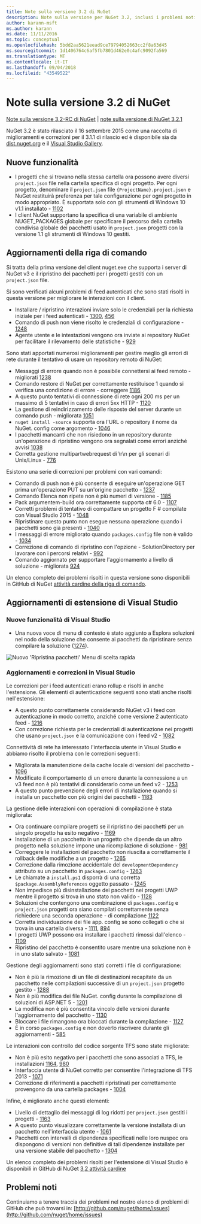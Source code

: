 ```yaml
---
title: Note sulla versione 3.2 di NuGet
description: Note sulla versione per NuGet 3.2, inclusi i problemi noti, correzioni di bug, funzionalità aggiunte e dcr.
author: karann-msft
ms.author: karann
ms.date: 11/11/2016
ms.topic: conceptual
ms.openlocfilehash: 5bdd2aa5621eead9ce79794052663cc2f8a63d45
ms.sourcegitcommit: 1d1406764c6af5fb7801d462e0c4afc9092fa569
ms.translationtype: MT
ms.contentlocale: it-IT
ms.lasthandoff: 09/04/2018
ms.locfileid: "43549522"
---
```

# <a name="nuget-32-release-notes"></a>Note sulla versione 3.2 di NuGet

[Note sulla versione 3.2-RC di NuGet](../release-notes/nuget-3.2-RC.md) | [note sulla versione di NuGet 3.2.1](../release-notes/nuget-3.2.1.md)

NuGet 3.2 è stato rilasciato il 16 settembre 2015 come una raccolta di miglioramenti e correzioni per il 3.1.1 di rilascio ed è disponibile sia da [dist.nuget.org](http://dist.nuget.org/index.html) e il [Visual Studio Gallery](https://marketplace.visualstudio.com/items?itemName=NuGetTeam.NuGetPackageManagerforVisualStudio2015).

## <a name="new-features"></a>Nuove funzionalità

* I progetti che si trovano nella stessa cartella ora possono avere diversi `project.json` file nella cartella specifica di ogni progetto.  Per ogni progetto, denominare il `project.json` file `{ProjectName}.project.json` e NuGet restituirà preferenza per tale configurazione per ogni progetto in modo appropriato.  È supportata solo con gli strumenti di Windows 10 v1.1 installato - [1102](https://github.com/NuGet/Home/issues/1102)
* I client NuGet supportano la specifica di una variabile di ambiente NUGET_PACKAGES globale per specificare il percorso della cartella condivisa globale dei pacchetti usato in `project.json` progetti con la versione 1.1 gli strumenti di Windows 10 gestiti.

## <a name="command-line-updates"></a>Aggiornamenti della riga di comando

Si tratta della prima versione del client nuget.exe che supporta i server di NuGet v3 e il ripristino dei pacchetti per i progetti gestiti con un `project.json` file.

Si sono verificati alcuni problemi di feed autenticati che sono stati risolti in questa versione per migliorare le interazioni con il client.

* Installare / ripristino interazioni inviare solo le credenziali per la richiesta iniziale per i feed autenticati - [1300](https://github.com/NuGet/Home/issues/1300), [456](https://github.com/NuGet/Home/issues/456)
* Comando di push non viene risolto le credenziali di configurazione - [1248](https://github.com/NuGet/Home/issues/1248)
* Agente utente e le intestazioni vengono ora inviate ai repository NuGet per facilitare il rilevamento delle statistiche - [929](https://github.com/NuGet/Home/issues/929)

Sono stati apportati numerosi miglioramenti per gestire meglio gli errori di rete durante il tentativo di usare un repository remoto di NuGet:

* Messaggi di errore quando non è possibile connettersi ai feed remoto - migliorati [1238](https://github.com/NuGet/Home/issues/1238)
* Comando restore di NuGet per correttamente restituisce 1 quando si verifica una condizione di errore - correggere [1186](https://github.com/NuGet/Home/issues/1186)
* A questo punto tentativi di connessione di rete ogni 200 ms per un massimo di 5 tentativi in caso di errori 5xx HTTP - [1120](https://github.com/NuGet/Home/issues/1120)
* La gestione di reindirizzamento delle risposte del server durante un comando push - migliorata [1051](https://github.com/NuGet/Home/issues/1051)
* `nuget install -source` supporta ora l'URL o repository il nome da NuGet. config come argomento - [1046](https://github.com/NuGet/Home/issues/1046)
* I pacchetti mancanti che non risiedono in un repository durante un'operazione di ripristino vengono ora segnalati come errori anziché avvisi [1038](https://github.com/NuGet/Home/issues/1038)
* Corretta gestione multipartwebrequest di \r\n per gli scenari di Unix/Linux - [776](https://github.com/NuGet/Home/issues/776)

Esistono una serie di correzioni per problemi con vari comandi:

* Comando di push non è più consente di eseguire un'operazione GET prima un'operazione PUT su un'origine pacchetto - [1237](https://github.com/NuGet/Home/issues/1237)
* Comando Elenca non ripete non è più numeri di versione - [1185](https://github.com/NuGet/Home/issues/1185)
* Pack argumentem-build ora correttamente supporta c# 6.0 - [1107](https://github.com/NuGet/Home/issues/1107)
* Corretti problemi di tentativo di compattare un progetto F # compilate con Visual Studio 2015 - [1048](https://github.com/NuGet/Home/issues/1048)
* Ripristinare questo punto non esegue nessuna operazione quando i pacchetti sono già presenti - [1040](https://github.com/NuGet/Home/issues/1040)
* I messaggi di errore migliorato quando `packages.config` file non è valido - [1034](https://github.com/NuGet/Home/issues/1034)
* Correzione di comando di ripristino con l'opzione - SolutionDirectory per lavorare con i percorsi relativi - [992](https://github.com/NuGet/Home/issues/992)
* Comando aggiornato per supportare l'aggiornamento a livello di soluzione - migliorata [924](https://github.com/NuGet/Home/issues/924)

Un elenco completo dei problemi risolti in questa versione sono disponibili in GitHub di NuGet [attività cardine della riga di comando](https://github.com/nuget/home/issues?utf8=%E2%9C%93&q=is%3Aissue+milestone%3A3.2.0-commandline+is%3Aclosed+-label%3AClosedAs%3ADuplicate).

## <a name="visual-studio-extension-updates"></a>Aggiornamenti di estensione di Visual Studio

### <a name="new-features-in-visual-studio"></a>Nuove funzionalità di Visual Studio

* Una nuova voce di menu di contesto è stato aggiunto a Esplora soluzioni nel nodo della soluzione che consente ai pacchetti da ripristinare senza compilare la soluzione ([1274](https://github.com/NuGet/Home/issues/1274)).

![Nuovo 'Ripristina pacchetti' Menu di scelta rapida](./media/NuGet-3.2/newContextMenu.png)

### <a name="updates-and-fixes-in-visual-studio"></a>Aggiornamenti e correzioni in Visual Studio

Le correzioni per i feed autenticati erano rollup e risolti in anche l'estensione.  Gli elementi di autenticazione seguenti sono stati anche risolti nell'estensione:

* A questo punto correttamente considerando NuGet v3 i feed con autenticazione in modo corretto, anziché come versione 2 autenticato feed - [1216](https://github.com/NuGet/Home/issues/1216)
* Con correzione richiesta per le credenziali di autenticazione nei progetti che usano `project.json` e la comunicazione con i feed v2 - [1082](https://github.com/NuGet/Home/issues/1082)

Connettività di rete ha interessato l'interfaccia utente in Visual Studio e abbiamo risolto il problema con le correzioni seguenti:

* Migliorata la manutenzione della cache locale di versioni del pacchetto - [1096](https://github.com/NuGet/Home/issues/1096)
* Modificato il comportamento di un errore durante la connessione a un v3 feed non è più tentativi di considerarlo come un feed v2 - [1253](https://github.com/NuGet/Home/issues/1253)
* A questo punto prevenzione degli errori di installazione quando si installa un pacchetto con più origini dei pacchetti - [1183](https://github.com/NuGet/Home/issues/1183)

La gestione delle interazioni con operazioni di compilazione è stata migliorata:

* Ora continuare compilare progetti se il ripristino dei pacchetti per un singolo progetto ha esito negativo - [1169](https://github.com/NuGet/Home/issues/1169)
* Installazione di un pacchetto in un progetto che dipende da un altro progetto nella soluzione impone una ricompilazione di soluzione - [981](https://github.com/NuGet/Home/issues/981)
* Correggere le installazioni del pacchetto non riuscita a correttamente il rollback delle modifiche a un progetto - [1265](https://github.com/NuGet/Home/issues/1265)
* Correzione dalla rimozione accidentale del `developmentDependency` attributo su un pacchetto in `packages.config`  -  [1263](https://github.com/NuGet/Home/issues/1263)
* Le chiamate a `install.ps1` disporrà di una corretta `$package.AssemblyReferences` oggetto passato - [1245](https://github.com/NuGet/Home/issues/1245)
* Non impedisce più disinstallazione dei pacchetti nei progetti UWP mentre il progetto si trova in uno stato non valido - [1128](https://github.com/NuGet/Home/issues/1128)
* Soluzioni che contengono una combinazione di `packages.config` e `project.json` progetti ora siano compilati correttamente senza richiedere una seconda operazione - di compilazione [1122](https://github.com/NuGet/Home/issues/1122)
* Corretta individuazione dei file app. config se sono collegati o che si trova in una cartella diversa - [1111](https://github.com/NuGet/Home/issues/1111), [894](https://github.com/NuGet/Home/issues/894)
* I progetti UWP possono ora installare i pacchetti rimossi dall'elenco - [1109](https://github.com/NuGet/Home/issues/1109)
* Ripristino del pacchetto è consentito usare mentre una soluzione non è in uno stato salvato - [1081](https://github.com/NuGet/Home/issues/1081)

Gestione degli aggiornamenti sono stati corretti i file di configurazione:

* Non è più la rimozione di un file di destinazioni recapitate da un pacchetto nelle compilazioni successive di un `project.json` progetto gestito - [1288](https://github.com/NuGet/Home/issues/1288)
* Non è più modifica dei file NuGet. config durante la compilazione di soluzioni di ASP.NET 5 - [1201](https://github.com/NuGet/Home/issues/1201)
* La modifica non è più consentita vincolo delle versioni durante l'aggiornamento del pacchetto - [1130](https://github.com/NuGet/Home/issues/1130)
* Bloccare i file rimangono ora bloccati durante la compilazione - [1127](https://github.com/NuGet/Home/issues/1127)
* È in corso `packages.config` e non doverlo riscrivere durante gli aggiornamenti - [585](https://github.com/NuGet/Home/issues/585)

Le interazioni con controllo del codice sorgente TFS sono state migliorate:

* Non è più esito negativo per i pacchetti che sono associati a TFS, le installazioni [1164](https://github.com/NuGet/Home/issues/1164), [980](https://github.com/NuGet/Home/issues/980)
* Interfaccia utente di NuGet corretto per consentire l'integrazione di TFS 2013 - [1071](https://github.com/NuGet/Home/issues/1071)
* Correzione di riferimenti a pacchetti ripristinati per correttamente provengono da una cartella packages - [1004](https://github.com/NuGet/Home/issues/1004)

Infine, è migliorato anche questi elementi:

* Livello di dettaglio dei messaggi di log ridotti per `project.json` gestiti i progetti - [1163](https://github.com/NuGet/Home/issues/1163)
* A questo punto visualizzare correttamente la versione installata di un pacchetto nell'interfaccia utente - [1061](https://github.com/NuGet/Home/issues/1061)
* Pacchetti con intervalli di dipendenza specificati nelle loro nuspec ora dispongono di versioni non definitive di tali dipendenze installate per una versione stabile del pacchetto - [1304](https://github.com/NuGet/Home/issues/1304)

Un elenco completo dei problemi risolti per l'estensione di Visual Studio è disponibili in GitHub di NuGet [3,2 attività cardine](https://github.com/nuget/home/issues?q=is%3Aissue+is%3Aclosed+-label%3AClosedAs%3ADuplicate+milestone%3A3.2)

## <a name="known-issues"></a>Problemi noti

Continuiamo a tenere traccia dei problemi nel nostro elenco di problemi di GitHub che può trovarsi in: [http://github.com/nuget/home/issues](http://github.com/nuget/home/issues)